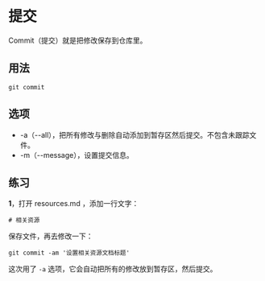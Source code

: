 # 提交

Commit（提交）就是把修改保存到仓库里。

## 用法

```
git commit
```

## 选项

* -a（--all），把所有修改与删除自动添加到暂存区然后提交。不包含未跟踪文件。
* -m（--message），设置提交信息。

## 练习

**1**，打开 resources.md ，添加一行文字：

```
# 相关资源
```

保存文件，再去修改一下：

```
git commit -am '设置相关资源文档标题'
```

这次用了 `-a` 选项，它会自动把所有的修改放到暂存区，然后提交。

